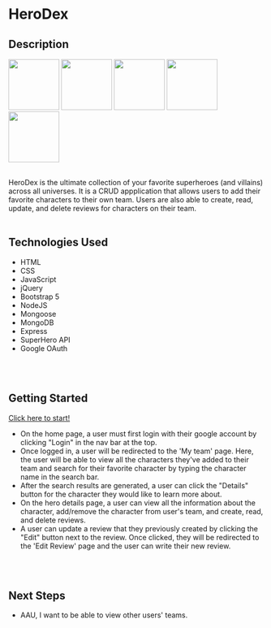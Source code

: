 # HeroDex

## Description

<img src="images/Screen Shot 2021-12-22 at 9.08.08 AM.png" width=100px>
<img src="images/Screen Shot 2021-12-22 at 9.08.55 AM.png" width=100px>
<img src="images/Screen Shot 2021-12-22 at 10.35.38 AM.png" width=100px>
<img src="images/Screen Shot 2021-12-22 at 10.36.23 AM.png" width=100px>
<img src="images/Screen Shot 2021-12-22 at 10.36.54 AM.png" width=100px>
<br><br>

HeroDex is the ultimate collection of your favorite superheroes (and villains) across all universes. It is a CRUD appplication that allows users to add their favorite characters to their own team. Users are also able to create, read, update, and delete reviews for characters on their team. 
<br><br>

## Technologies Used

- HTML
- CSS
- JavaScript
- jQuery
- Bootstrap 5
- NodeJS
- Mongoose
- MongoDB
- Express
- SuperHero API
- Google OAuth

<br><br>

## Getting Started
<a href="https://herodex.herokuapp.com/" target="_blank" rel="noreferrernoopener">Click here to start!</a>

- On the home page, a user must first login with their google account by clicking "Login" in the nav bar at the top.
- Once logged in, a user will be redirected to the 'My team' page. Here, the user will be able to view all the characters they've added to their team and search for their favorite character by typing the character name in the search bar.
- After the search results are generated, a user can click the "Details" button for the character they would like to learn more about.
- On the hero details page, a user can view all the information about the character, add/remove the character from user's team, and create, read, and delete reviews.
- A user can update a review that they previously created by clicking the "Edit" button next to the review. Once clicked, they will be redirected to the 'Edit Review' page and the user can write their new review.

<br><br>

## Next Steps

- AAU, I want to be able to view other users' teams.
